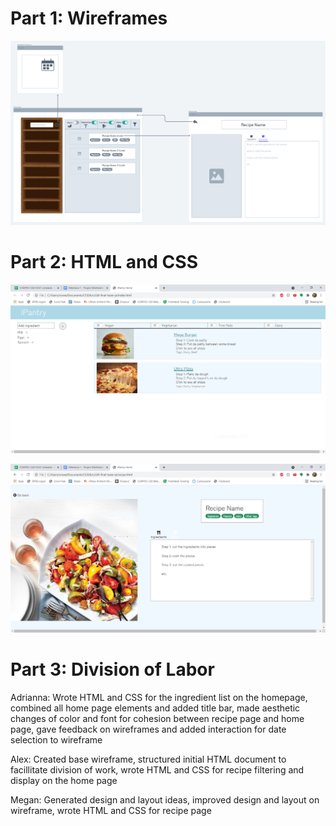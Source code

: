 # Part 1: Wireframes

![Wireframe](wireframe.png)  

# Part 2: HTML and CSS

![Home Page](home.png)

![Recipe Page](recipe.png)

# Part 3: Division of Labor

Adrianna: Wrote HTML and CSS for the ingredient list on the homepage, combined all home page elements and added title bar, made aesthetic changes of color and font for cohesion between recipe page and home page, gave feedback on wireframes and added interaction for date selection to wireframe  
  
Alex: Created base wireframe, structured initial HTML document to facillitate division of work, wrote HTML and CSS for recipe filtering and display on the home page  
  
Megan: Generated design and layout ideas, improved design and layout on wireframe, wrote HTML and CSS for recipe page  